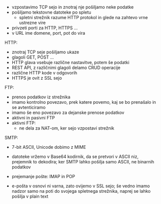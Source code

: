 - vzpostavimo TCP sejo in znotraj nje pošiljamo neke podatke
- pošiljamo tekstovne datoteke po spletu
	- spletni strežnik razume HTTP protokol in glede na zahtevo vrne ustrezne vire
- privzeti porti za HTTP, HTTPS ...
- v URL ime domene, port, pot do vira

HTTP:
- znotraj TCP seje pošiljamo ukaze
- glagoli GET, POST ...
- HTTP glava vsebuje različne nastavitve, potem še podatki
- REST API, z različnimi glagoli delamo CRUD operacije
- različne HTTP kode v odgovorih
- HTTPS je ovit z SSL sejo

FTP:
- prenos podatkov iz strežnika
- imamo kontrolno povezavo, prek katere povemo, kaj se bo prenašalo in se avtenticiramo
- imamo še eno povezavo za dejanske prenose podatkov
- aktivni in pasivni FTP
- aktivni FTP:
	- ne dela za NAT-om, ker sejo vzpostavi strežnik

SMTP:
- 7-bit ASCII, Unicode dobimo z MIME
- datoteke vržemo v Base64 kodirnik, da se pretvori v ASCII niz, prejemnik to dekodira; ker SMTP lahko pošilja samo ASCII, ne binarnih podatkov
- prejemanje pošte: IMAP in POP

- e-pošta v osnovi ni varna, zato ovijemo v SSL sejo; še vedno imamo nadzor samo na poti do svojega spletnega strežnika, naprej se lahko pošilja v plain text